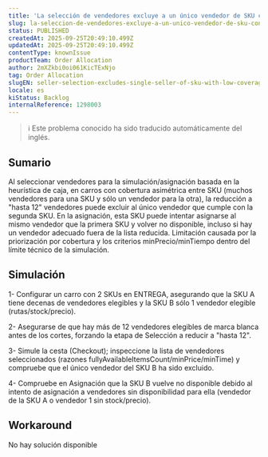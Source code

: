 ```yaml
---
title: 'La selección de vendedores excluye a un único vendedor de SKU con baja cobertura, lo que provoca indisponibilidad en el paso de asignación'
slug: la-seleccion-de-vendedores-excluye-a-un-unico-vendedor-de-sku-con-baja-cobertura-lo-que-provoca-indisponibilidad-en-el-paso-de-asignacion
status: PUBLISHED
createdAt: 2025-09-25T20:49:10.499Z
updatedAt: 2025-09-25T20:49:10.499Z
contentType: knownIssue
productTeam: Order Allocation
author: 2mXZkbi0oi061KicTExNjo
tag: Order Allocation
slugEN: seller-selection-excludes-single-seller-of-sku-with-low-coverage-causing-unavailability-in-allocation-step
locale: es
kiStatus: Backlog
internalReference: 1298003
---
```


>ℹ️ Este problema conocido ha sido traducido automáticamente del inglés.

## Sumario


Al seleccionar vendedores para la simulación/asignación basada en la heurística de caja, en carros con cobertura asimétrica entre SKU (muchos vendedores para una SKU y sólo un vendedor para la otra), la reducción a "hasta 12" vendedores puede excluir al único vendedor que cumple con la segunda SKU. En la asignación, esta SKU puede intentar asignarse al mismo vendedor que la primera SKU y volver no disponible, incluso si hay un vendedor adecuado fuera de la lista reducida. Limitación causada por la priorización por cobertura y los criterios minPrecio/minTiempo dentro del límite técnico de la simulación.

## Simulación


1- Configurar un carro con 2 SKUs en ENTREGA, asegurando que la SKU A tiene decenas de vendedores elegibles y la SKU B sólo 1 vendedor elegible (rutas/stock/precio).

2- Asegurarse de que hay más de 12 vendedores elegibles de marca blanca antes de los cortes, forzando la etapa de Selección a reducir a "hasta 12".

3- Simule la cesta (Checkout); inspeccione la lista de vendedores seleccionados (razones fullyAvailableItemsCount/minPrice/minTime) y compruebe que el único vendedor del SKU B ha sido excluido.

4- Compruebe en Asignación que la SKU B vuelve no disponible debido al intento de asignación a vendedores sin disponibilidad para ella (vendedor de la SKU A o vendedor 1 sin stock/precio).

## Workaround


 No hay solución disponible



